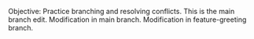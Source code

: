 Objective: Practice branching and resolving conflicts.
This is the main branch edit.
Modification in main branch.
Modification in feature-greeting branch.
